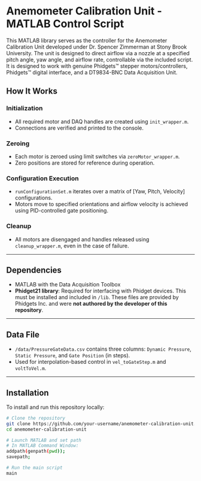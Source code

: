 # Anemometer Calibration Unit - MATLAB Control Script

This MATLAB library serves as the controller for the Anemometer Calibration Unit developed under Dr. Spencer Zimmerman at Stony Brook University. The unit is designed to direct airflow via a nozzle at a specified pitch angle, yaw angle, and airflow rate, controllable via the included script. It is designed to work with genuine Phidgets™ stepper motors/controllers, Phidgets™ digital interface, and a DT9834-BNC Data Acquisition Unit. 


## How It Works

### Initialization
- All required motor and DAQ handles are created using `init_wrapper.m`.
- Connections are verified and printed to the console.

### Zeroing
- Each motor is zeroed using limit switches via `zeroMotor_wrapper.m`.
- Zero positions are stored for reference during operation.

### Configuration Execution
- `runConfigurationSet.m` iterates over a matrix of [Yaw, Pitch, Velocity] configurations.
- Motors move to specified orientations and airflow velocity is achieved using PID-controlled gate positioning.

### Cleanup
- All motors are disengaged and handles released using `cleanup_wrapper.m`, even in the case of failure.

---

## Dependencies

- MATLAB with the Data Acquisition Toolbox
- **Phidget21 library**: Required for interfacing with Phidget devices. This must be installed and included in `/lib`. These files are provided by Phidgets Inc. and were **not authored by the developer of this repository**.

---

## Data File

- `/data/PressureGateData.csv` contains three columns: `Dynamic Pressure`, `Static Pressure`, and `Gate Position` (in steps).
- Used for interpolation-based control in `vel_toGateStep.m` and `voltToVel.m`.

---

## Installation

To install and run this repository locally:

```bash
# Clone the repository
git clone https://github.com/your-username/anemometer-calibration-unit.git
cd anemometer-calibration-unit

# Launch MATLAB and set path
# In MATLAB Command Window:
addpath(genpath(pwd));
savepath;

# Run the main script
main

